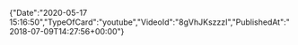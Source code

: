 ﻿{"Date":"2020-05-17 15:16:50","TypeOfCard":"youtube","VideoId":"8gVhJKszzzI","PublishedAt":"2018-07-09T14:27:56+00:00"}